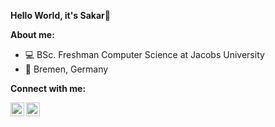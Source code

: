 **Hello World, it's Sakar👋**

**About me:**

- 💻 BSc. Freshman Computer Science at Jacobs University
- 📍 Bremen, Germany


**Connect with me:**

<a href="https://www.linkedin.com/in/sakarg/">
  <img align="left" alt="Sakar's LinkedIn" width="22px" src="https://cdn.exclaimer.com/Handbook%20Images/linkedin-icon_128x128.png?_ga=2.82811990.1712353861.1614541669-81690672.1614541669" />
</a>

<a href="mailto:sakargopal@gmail.com">
  <img align="left" alt="Sakar's Gmail" width="22px" src="https://logos-world.net/wp-content/uploads/2020/11/Gmail-Logo.png" />
</a>
